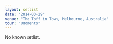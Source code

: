 ```yaml
---
layout: setlist
date: "2014-03-29"
venue: "The Toff in Town, Melbourne, Australia"
tour: "Oddments"
---
```


No known setlist.
